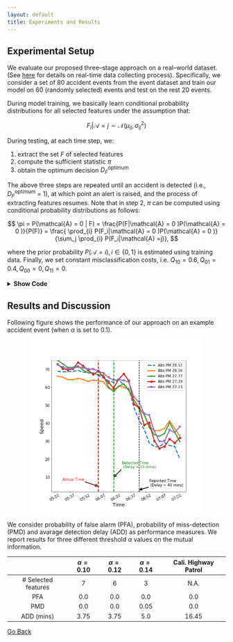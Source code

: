 ```yaml
---
layout: default
title: Experiments and Results
---
```


## Experimental Setup

We evaluate our proposed three–stage approach on a real–world dataset. (See [here](./data_collect.html) for details on real-time data collecting process). Specifically, we consider a set of 80 accident events from the event dataset and train our model on 60 (randomly selected) events and test on the rest 20 events.

During model training, we basically learn conditional probability distributions for all selected features under the assumption that:

$$F_i|\mathcal{A}=j \sim \mathcal{N} (\mu_{ij},\sigma^2_{ij})$$ 

During testing, at each time step, we:
1. extract the set $F$ of selected features
2. compute the sufficient statistic $\pi$
3. obtain the optimum decision $D_{F}^\text{optimum}$

The above three steps are repeated until an accident is detected (i.e., $D_{F}^\text{optimum}$ = 1), at which point an alert is raised, and the process of extracting features resumes. Note that in step 2, $\pi$ can be computed using conditional probability distributions as follows:

$$ \pi = P(\mathcal{A} = 0 | F) = \frac{P(F|\mathcal{A} = 0 )P(\mathcal{A} = 0 )}{P(F)} = \frac{ \prod_{i} P(F_i|\mathcal{A} = 0 )P(\mathcal{A} = 0 )}{\sum_j \prod_{i} P(F_i|\mathcal{A} =j)}, $$

where the prior probability $P(\mathcal{A} = i), i \in \lbrace 0,1 \rbrace$ is estimated using training data. Finally, we set constant misclassification costs, i.e. $Q_{10} =0.6, Q_{01}=0.4, Q_{00}=0, Q_{11} =0$.

<details> <summary> <b> Show Code </b> </summary>
    
```python
from sklearn.naive_bayes import GaussianNB

############################### Training #########################################
#seleted features
SF = [3,6,7,13,15,18,19]   # when alpha = 0.1  (STD,IQR,MAD,KLE1,KLE3,DFT1,DFT2)
#SF = [3,6,7,13,18,19]     # when alpha = 0.12 (STD,IQR,MAD,KLE1,DFT1,DFT2)
#SF = [3,7,18]             # when alpha = 0.14 (STD,MAD,DFT1)

#initialize
Xtrain = []
Ytrain = []
init1 = False

#train using first 60 events
for i in range(60):    
    init2 = False
    #compute all selected features and stack into a single feature vector
    for j  in range(len(SF)):        
        F = Train_event(Speed_data,Event_data,Actual_times,Event_ids[i],SF[j],5)       
        if not init2:
            X = np.array(F)[:,:5]
            init2 = True
        else:
            X = np.column_stack((np.array(F)[:,:5],X))
    
    Ytrain.extend(list(F['label']))             #training accident labels
    if not init1:
        Xtrain = X
        init1 = True
    else:
        Xtrain = np.concatenate((X,Xtrain))     #training feature vectors  

#learn conditional probability distributions using Xtrain and Ytrain
clf = GaussianNB()
clf.fit(Xtrain, Ytrain)

############################### Testing  ########################################
#initialize
Delay = []
Miss_detect = 0
False_alarm = 0
Reported_delay = []

#miss-classification costs
Q_00,Q_10,Q_01,Q_11 = 0,0.6,0.4,0

#test the performance on the remaining 20 events 
for i in range(60,80):    
    #initialize
    detect = False
    init2 = False
    
    #compute all selected features and stack into a single feature vector
    for j  in range(len(SF)):             
        F_j,AT,time,RT = Test_event(Speed_data,Event_data,
                                        Actual_times,Event_ids[i],SF[j],5)       
        if not init2:
            X = np.array(F_j)
            init2 = True
        else:
            X = np.column_stack((np.array(F_j),X))
            
    for j in range(len(X)):
        F = X[j,:]                             #step1: extract feature vector F
        
        pi = clf.predict_proba([F])[0]         #step2: compute pi
        
        D_F = np.argmin([Q_00*pi+Q_10*(1-pi),
                         Q_01*pi+Q_11*(1-pi)]) #step3: predict optimum decision D_F
        
        if D_F ==1:
            detect = True
            if AT<time[j]:
                delay = (time[j]-AT).seconds/60
                Delay.append(delay)
            else:
                delay = -(AT-time[j]).seconds/60
                #if delay <-10, increment false alarms by 1
                if delay < -10:
                    False_alarm +=1
                else:
                    Delay.append(0)
            break
    #if not detected, increment miss detections by 1
    if not detect:
        Miss_detect +=1
    #reported delay
    Reported_delay.append((RT-AT).seconds/60)

####################   Performance Measures  #####################################
PMD = Miss_detect/20
PFA = False_alarm/20
Avg_D = np.mean(Delay)
Reported_Avg_D = np.mean(Reported_delay)

#############   Helper-functions used in Training and Testing  ####################
def Train_event(Speed_data,Event_data,event_id,actual_times,feature,window):
    """
    Create training data for a specified event
    Args:
        Speed_data: Speed dataset 
        Event_data: Event dataset
        event_id: Unique id of the event 
        actual_time: Suspected accident times     
        feature: feature index
        window: rolling window size
    Return: 
        Feature: a datafram with feature vectors and accident variable for the event specified by 'event_id'
    """ 
    #event information
    Event_info = Event_data[Event_data['Incident_ID'] == event_id]   
    Acc_place = Event_info.iloc[0,3]    
    Acc_time = Actual_times[Actual_times['Incident_id'] == event_id].iloc[0,1]
    
    #extract speed readings 2 hour before and 1/2 hour after
    start_t = Acc_time - timedelta(minutes= 120) 
    end_t = Acc_time + timedelta(minutes= 30)   
    Event_speed =  Speed_data[(Speed_data.Time <=  end_t  ) & (Speed_data.Time >= start_t)] 
         
    #extract 5 sensors with close proximity to accident
    Link_IDs['Diff'] = Link_IDs.Postmile.values-Acc_place
    Upstream = Link_IDs[Link_IDs.Diff <=0].sort_values(['Diff'],ascending= False)
    Downstream =  Link_IDs[Link_IDs.Diff > 0].sort_values(['Diff'],ascending= True)
    Link_IDS = [Downstream.iloc[0,0],Upstream.iloc[0,0],Upstream.iloc[1,0],
                                   Upstream.iloc[2,0],Upstream.iloc[3,0]]
    
    #create a concatanated dataframe with features
    Feature = pd.DataFrame()
    for i,z in enumerate(Link_IDS):
        #sensor speed data
        Link_data = Event_speed[Event_speed['Link_ID']== z]                                     
        data = Link_data[['Time','Speed']]
        sorted_data = data.sort_values(['Time'])
        sorted_data1 = sorted_data.set_index(['Time']) 
        
        #interpolation filter incase of missing samples
        resampled_data = sorted_data1.resample('5T').mean()  
        interpolated = resampled_data.interpolate(method='linear')
        
        #compute features from speed array
        feat = window_feature(interpolated.Speed,feature,window)
        Feature['S'+str(i+1)] = feat
        
    # accident variable
    Feature['label']= [0 if x < Acc_time else 1 for x in interpolated.index][window-1:]    
    return Feature

def Test_event(Speed_data,Event_data,event_id,actual_times,feature,window):     
    """
    Create testing data for a specified event
    Args:
        Speed_data: Speed dataset 
        Event_data: Event dataset
        event_id: Unique id of the event 
        actual_time: Suspected accident times     
        feature: feature index
        window: rolling window size
    Return: 
        Feature: a datafram with feature vectors of the event 
        time: datetime array corresponding to the event 
        Acc_time: Actual time of the event
        Reported time: Reported time by Cali. Highway Petrol
    """ 
    #event information
    Event_info = Event_data[Event_data['Incident_ID'] == event_id]   
    Acc_place = Event_info.iloc[0,3]    
    Acc_time = Actual_times[Actual_times['Incident_id'] == event_id].iloc[0,1]
    Reported_time= Event_info.iloc[0,1]
    
    #extract speed readings  1 hour before and 1 hour after
    start_t = Acc_time - timedelta(minutes= 60 ) 
    end_t = Acc_time + timedelta(minutes=60)   
    Event_speed =  Speed_data[(Speed_data.Time <=  end_t  ) & (Speed_data.Time >= start_t)] 
       
    
    #extract 5 sensors with close proximity to accident
    Link_IDs['Diff'] = Link_IDs.Postmile.values-Acc_place
    Upstream = Link_IDs[Link_IDs.Diff <=0].sort_values(['Diff'],ascending= False)
    Downstream =  Link_IDs[Link_IDs.Diff > 0].sort_values(['Diff'],ascending= True)
    Link_IDS = [Downstream.iloc[0,0],Upstream.iloc[0,0],Upstream.iloc[1,0],
                                   Upstream.iloc[2,0],Upstream.iloc[3,0]]
    
     #create a concatanated dataframe with features
    Feature = pd.DataFrame()
    for i,z in enumerate(Link_IDS):
        #sensor speed data
        Link_data = Event_speed[Event_speed['Link_ID']== z]                                     
        data = Link_data[['Time','Speed']]
        sorted_data = data.sort_values(['Time'])
        sorted_data1 = sorted_data.set_index(['Time']) 
        
        #interpolation filter incase of missing samples
        resampled_data = sorted_data1.resample('5T').mean()  
        interpolated = resampled_data.interpolate(method='linear')
        
        #compute features from speed array
        feat = window_feature(interpolated.Speed,feature,window)
        Feature['S'+str(i+1)] = feat
    
    #datetime array
    time = interpolated.index 
    return Feature,time,Acc_time,Reported_time
######################### That's all Folks! ######################################

```
</details>

## Results and Discussion

Following figure shows the performance of our approach on an example accident event (when $\alpha$ is set to 0.1).

<p align="center">
       <img src="../images/result.png" height="400" width="400">
</p>

We consider probability of false alarm (PFA), probability of miss-detection (PMD) and avarage detection delay (ADD) as performance measures. We report results for three different threshold $\alpha$ values on the mutual information. 

    
|            |  $\alpha=0.10$ |  $\alpha=0.12$ |  $\alpha =0.14$     | Cali. Highway Patrol   |
|:---------: | :-------------: | :-------------: | :-------------: | :--------------------: |
|    # Selected features    |     7     |      6       |      3        |         N.A.            |
|   PFA        |      0.0       |      0.0       |      0.0        |         0.0            |
|   PMD           |      0.0       |      0.0       |      0.05        |         0.0            |
|   ADD (mins)     |      3.75         |      3.75         |      5.0        |         16.45            |



[Go Back](../)

